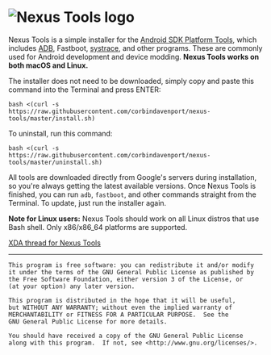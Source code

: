 ![Nexus Tools logo](https://i.imgur.com/2l38Zqb.png)
================

Nexus Tools is a simple installer for the [Android SDK Platform Tools](https://developer.android.com/studio/releases/platform-tools), which includes [ADB](https://developer.android.com/studio/command-line/adb.html), Fastboot, [systrace](https://developer.android.com/studio/profile/systrace-commandline.html), and other programs. These are commonly used for Android development and device modding. __Nexus Tools works on both macOS and Linux.__

The installer does not need to be downloaded, simply copy and paste this command into the Terminal and press ENTER:
```
bash <(curl -s https://raw.githubusercontent.com/corbindavenport/nexus-tools/master/install.sh)
```
To uninstall, run this command:
```
bash <(curl -s https://raw.githubusercontent.com/corbindavenport/nexus-tools/master/uninstall.sh)
```

All tools are downloaded directly from Google's servers during installation, so you're always getting the latest available versions. Once Nexus Tools is finished, you can run `adb`, `fastboot`, and other commands straight from the Terminal. To update, just run the installer again.

__Note for Linux users:__ Nexus Tools should work on all Linux distros that use Bash shell. Only x86/x86_64 platforms are supported.

[XDA thread for Nexus Tools](http://forum.xda-developers.com/general/general/tool-nexus-tools-2-8-featured-xda-t3258661)

---------------------------------------

    This program is free software: you can redistribute it and/or modify
    it under the terms of the GNU General Public License as published by
    the Free Software Foundation, either version 3 of the License, or
    (at your option) any later version.

    This program is distributed in the hope that it will be useful,
    but WITHOUT ANY WARRANTY; without even the implied warranty of
    MERCHANTABILITY or FITNESS FOR A PARTICULAR PURPOSE.  See the
    GNU General Public License for more details.

    You should have received a copy of the GNU General Public License
    along with this program.  If not, see <http://www.gnu.org/licenses/>.
